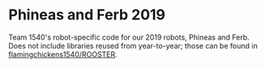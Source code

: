 # Phineas and Ferb 2019

Team 1540's robot-specific code for our 2019 robots, Phineas and Ferb. Does not include libraries reused from year-to-year; those can be found in [flamingchickens1540/ROOSTER](https://github.com/flamingchickens1540/ROOSTER).
